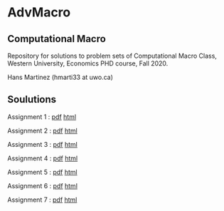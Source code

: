 # AdvMacro
 ## Computational Macro
 
 Repository for solutions to problem sets of Computational Macro Class, Western University, Economics PHD course, Fall 2020.
 
 Hans Martinez (hmarti33 at uwo.ca)

## Soulutions

Assignment 1 : [pdf](https://github.com/hans-mtz/AdvMacro/blob/master/Assignment1/Assignment-1.pdf) [html](https://raw.githack.com/hans-mtz/AdvMacro/master/Assignment1/Assignment-1.html)

Assignment 2 : [pdf](https://github.com/hans-mtz/AdvMacro/blob/master/Assignment2/Assignment2.pdf) [html](https://rawcdn.githack.com/hans-mtz/AdvMacro/master/Assignment2/Assignment2.html)

Assignment 3 : [pdf](https://github.com/hans-mtz/AdvMacro/blob/master/Assignment3/Assignment3.pdf) [html](https://raw.githack.com/hans-mtz/AdvMacro/master/Assignment3/Assignment3.html)

Assignment 4 : [pdf](https://github.com/hans-mtz/AdvMacro/blob/master/Assignment4/Assignment4.pdf) [html](https://raw.githack.com/hans-mtz/AdvMacro/master/Assignment4/Assignment4.html)

Assignment 5 : [pdf](https://github.com/hans-mtz/AdvMacro/blob/master/Assignment5/Assignment5.pdf) [html](https://raw.githack.com/hans-mtz/AdvMacro/master/Assignment5/Assignment5.html)

Assignment 6 : [pdf](https://github.com/hans-mtz/AdvMacro/blob/master/Assignment6/Assignment6.pdf) [html](https://raw.githack.com/hans-mtz/AdvMacro/master/Assignment6/Assignment6.html)

Assignment 7 : [pdf](https://github.com/hans-mtz/AdvMacro/blob/master/Assignment7/Assignment7.pdf) [html](https://raw.githack.com/hans-mtz/AdvMacro/master/Assignment7/Assignment7.html)

